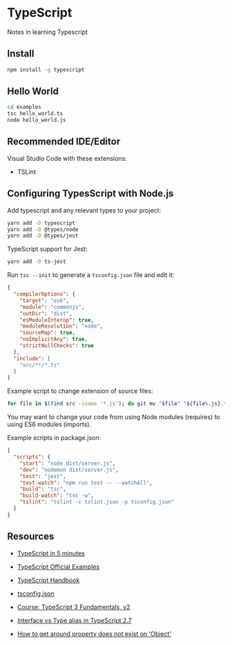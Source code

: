 # TypeScript

Notes in learning Typescript

## Install

```sh
npm install -g typescript
```

## Hello World

```sh
cd examples
tsc hello_world.ts
node hello_world.js
```

## Recommended IDE/Editor

Visual Studio Code with these extensions:

* TSLint

## Configuring TypesScript with Node.js

Add typescript and any relevant types to your project:

```sh
yarn add -D typescript
yarn add -D @types/node
yarn add -D @types/jest
```

TypeScript support for Jest:

```sh
yarn add -D ts-jest
```

Run `tsc --init` to generate a `tsconfig.json` file and edit it:

```json
{
  "compilerOptions": {
    "target": "es6",
    "module": "commonjs",
    "outDir": "dist",
    "esModuleInterop": true,
    "moduleResolution": "node",
    "sourceMap": true,
    "noImplicitAny": true,
    "strictNullChecks": true
  },
  "include": [
    "src/**/*.ts"
  ]
}
```

Example script to change extension of source files:

```sh
for file in $(find src -iname '*.js'); do git mv "$file" "${file%.js}.ts"; done
```

You may want to change your code from using Node modules (requires) to using ES6 modules (imports).

Example scripts in package.json:

```json
{
  "scripts": {
    "start": "node dist/server.js",
    "dev": "nodemon dist/server.js",
    "test": "jest",
    "test-watch": "npm run test -- --watchAll",
    "build": "tsc",
    "build-watch": "tsc -w",
    "tslint": "tslint -c tslint.json -p tsconfig.json"
  }
}
```

## Resources

* [TypeScript in 5 minutes](https://www.typescriptlang.org/docs/handbook/typescript-in-5-minutes.html)
* [TypeScript Official Examples](https://www.typescriptlang.org/samples)
* [TypeScript Handbook](https://www.typescriptlang.org/docs/handbook/basic-types.html)
* [tsconfig.json](https://www.typescriptlang.org/docs/handbook/tsconfig-json.html)

* [Course: TypeScript 3 Fundamentals, v2](https://frontendmasters.com/courses/typescript-v2/)

* [Interface vs Type alias in TypeScript 2.7](https://medium.com/@martin_hotell/interface-vs-type-alias-in-typescript-2-7-2a8f1777af4c)
* [How to get around property does not exist on 'Object'](https://stackoverflow.com/questions/36607979/how-to-get-around-property-does-not-exist-on-object)